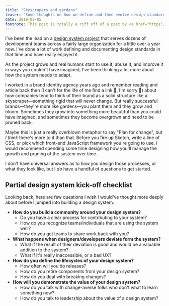```yaml
---
title: "Skyscrapers and gardens"
teaser: "Some thoughts on how we define and then evolve design standards"
date: 2018-09-05
footnote: This post is totally a riff off of a post by <a href="https://ethanmarcotte.com/wrote/design-system/">Ethan Marcotte</a>. He is much smarter than me, but I've thought about this post a lot since reading his.
---
```

I've been the lead on a [design system project](https://rivet.iu.edu/) that serves dozens of development teams across a fairly large organization for a little over a year now. I've done a lot of work defining and documenting design standards in that time and have really enjoyed it.

As the project grows and real humans start to use it, abuse it, and improve it in ways you couldn't have imagined, I've been thinking a lot more about how the system needs to adapt.

I worked in a brand identity agency years ago and remember reading and article back then (I can't for the life of me find a link 😬, I'm sorry 🙏) about how companies tend to think of their brand as a solid structure like a skyscraper—something rigid that will never change. But really successful brands—they're more like gardens—you plant them and they grow and bloom. Sometimes they grow into something more beautiful than you could have imagined, and sometimes they become overgrown and need to be pruned back.

Maybe this is just a really overblown metaphor to say "Plan for change", but _I think_ there's more to it than that. Before you fire up Sketch, write a line of CSS, or pick which front-end JavaScript framework you're going to use, I would recommend spending some time designing how you'll manage the growth and pruning of the system over time.

I don't have universal answers as to _how_ you design those processes, or what they look like, but I _do_ have a handful of questions to get started.

## Partial design system kick-off checklist
Looking back, here are few questions I wish I would've thought more deeply about before I jumped into building a design system.

- **How do you build a community around your design system?**
    - Do you have a clear process for contributing to your system?
    - How do you recognize teams/individuals that are using the system well?
    - How do you get teams to share work back with you?
- **What happens when designers/developers deviate form the system?**
    - What if the result of their deviation is good and would be a valuable addition to the system?
    - What if it's really inaccessible, or a bad UX?
- **How do you define the lifecycles of your design system?**
    - How often will you do releases?
    - How do you retire components from your design system?
    - How do you deal with breaking changes?
- **How will you demonstrate the value of your design system?**
    - How do you talk with change-averse folks who don't what to learn something new?
    - How do you talk to leadership about the value of a design system?

